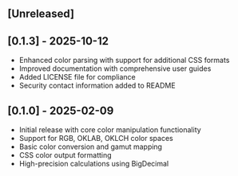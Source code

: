 ## [Unreleased]

## [0.1.3] - 2025-10-12

- Enhanced color parsing with support for additional CSS formats
- Improved documentation with comprehensive user guides
- Added LICENSE file for compliance
- Security contact information added to README

## [0.1.0] - 2025-02-09

- Initial release with core color manipulation functionality
- Support for RGB, OKLAB, OKLCH color spaces
- Basic color conversion and gamut mapping
- CSS color output formatting
- High-precision calculations using BigDecimal
